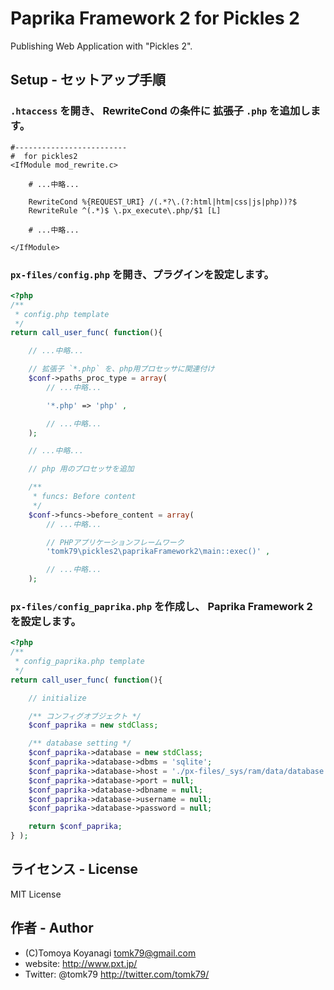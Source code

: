 # Paprika Framework 2 for Pickles 2
Publishing Web Application with "Pickles 2".


## Setup - セットアップ手順

### `.htaccess` を開き、 RewriteCond の条件に 拡張子 `.php` を追加します。

```
#-------------------------
#  for pickles2
<IfModule mod_rewrite.c>

	# ...中略...

	RewriteCond %{REQUEST_URI} /(.*?\.(?:html|htm|css|js|php))?$
	RewriteRule ^(.*)$ \.px_execute\.php/$1 [L]

	# ...中略...

</IfModule>
```

### `px-files/config.php` を開き、プラグインを設定します。

```php
<?php
/**
 * config.php template
 */
return call_user_func( function(){

	// ...中略...

	// 拡張子 `*.php` を、php用プロセッサに関連付け
	$conf->paths_proc_type = array(
		// ...中略...

		'*.php' => 'php' ,

		// ...中略...
	);

	// ...中略...

	// php 用のプロセッサを追加

	/**
	 * funcs: Before content
	 */
	$conf->funcs->before_content = array(
		// ...中略...

		// PHPアプリケーションフレームワーク
		'tomk79\pickles2\paprikaFramework2\main::exec()' ,

		// ...中略...
	);

```

### `px-files/config_paprika.php` を作成し、 Paprika Framework 2 を設定します。

```php
<?php
/**
 * config_paprika.php template
 */
return call_user_func( function(){

	// initialize

	/** コンフィグオブジェクト */
	$conf_paprika = new stdClass;

	/** database setting */
	$conf_paprika->database = new stdClass;
	$conf_paprika->database->dbms = 'sqlite';
	$conf_paprika->database->host = './px-files/_sys/ram/data/database.sqlite';
	$conf_paprika->database->port = null;
	$conf_paprika->database->dbname = null;
	$conf_paprika->database->username = null;
	$conf_paprika->database->password = null;

	return $conf_paprika;
} );
```


## ライセンス - License

MIT License


## 作者 - Author

- (C)Tomoya Koyanagi <tomk79@gmail.com>
- website: <http://www.pxt.jp/>
- Twitter: @tomk79 <http://twitter.com/tomk79/>

